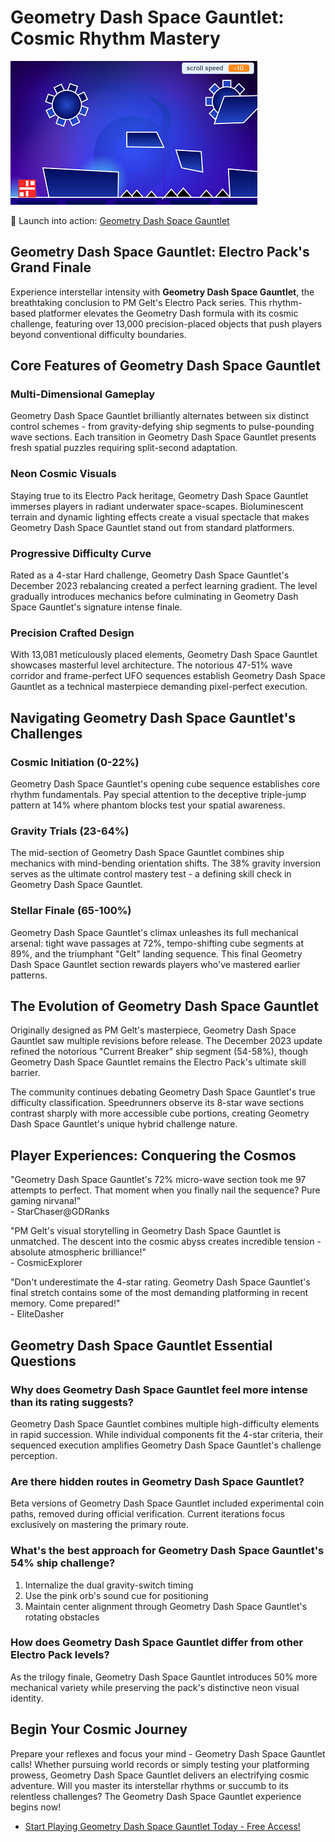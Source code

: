 # Geometry Dash Space Gauntlet: Cosmic Rhythm Mastery

![Geometry Dash Space Gauntlet](https://raw.githubusercontent.com/geometry-games/geometry-dash-space-gauntlet/refs/heads/main/geometry-dash-space-gauntlet.png "Geometry Dash Space Gauntlet")

🚀 Launch into action: [Geometry Dash Space Gauntlet](https://geometrydashgames.io/geometry-dash-space-gauntlet/ "Geometry Dash Space Gauntlet")

## Geometry Dash Space Gauntlet: Electro Pack's Grand Finale

Experience interstellar intensity with **Geometry Dash Space Gauntlet**, the breathtaking conclusion to PM Gelt's Electro Pack series. This rhythm-based platformer elevates the Geometry Dash formula with its cosmic challenge, featuring over 13,000 precision-placed objects that push players beyond conventional difficulty boundaries.

## Core Features of Geometry Dash Space Gauntlet

### Multi-Dimensional Gameplay
Geometry Dash Space Gauntlet brilliantly alternates between six distinct control schemes - from gravity-defying ship segments to pulse-pounding wave sections. Each transition in Geometry Dash Space Gauntlet presents fresh spatial puzzles requiring split-second adaptation.

### Neon Cosmic Visuals
Staying true to its Electro Pack heritage, Geometry Dash Space Gauntlet immerses players in radiant underwater space-scapes. Bioluminescent terrain and dynamic lighting effects create a visual spectacle that makes Geometry Dash Space Gauntlet stand out from standard platformers.

### Progressive Difficulty Curve
Rated as a 4-star Hard challenge, Geometry Dash Space Gauntlet's December 2023 rebalancing created a perfect learning gradient. The level gradually introduces mechanics before culminating in Geometry Dash Space Gauntlet's signature intense finale.

### Precision Crafted Design
With 13,081 meticulously placed elements, Geometry Dash Space Gauntlet showcases masterful level architecture. The notorious 47-51% wave corridor and frame-perfect UFO sequences establish Geometry Dash Space Gauntlet as a technical masterpiece demanding pixel-perfect execution.

## Navigating Geometry Dash Space Gauntlet's Challenges

### Cosmic Initiation (0-22%)
Geometry Dash Space Gauntlet's opening cube sequence establishes core rhythm fundamentals. Pay special attention to the deceptive triple-jump pattern at 14% where phantom blocks test your spatial awareness.

### Gravity Trials (23-64%)
The mid-section of Geometry Dash Space Gauntlet combines ship mechanics with mind-bending orientation shifts. The 38% gravity inversion serves as the ultimate control mastery test - a defining skill check in Geometry Dash Space Gauntlet.

### Stellar Finale (65-100%)
Geometry Dash Space Gauntlet's climax unleashes its full mechanical arsenal: tight wave passages at 72%, tempo-shifting cube segments at 89%, and the triumphant "Gelt" landing sequence. This final Geometry Dash Space Gauntlet section rewards players who've mastered earlier patterns.

## The Evolution of Geometry Dash Space Gauntlet

Originally designed as PM Gelt's masterpiece, Geometry Dash Space Gauntlet saw multiple revisions before release. The December 2023 update refined the notorious "Current Breaker" ship segment (54-58%), though Geometry Dash Space Gauntlet remains the Electro Pack's ultimate skill barrier.

The community continues debating Geometry Dash Space Gauntlet's true difficulty classification. Speedrunners observe its 8-star wave sections contrast sharply with more accessible cube portions, creating Geometry Dash Space Gauntlet's unique hybrid challenge nature.

## Player Experiences: Conquering the Cosmos

"Geometry Dash Space Gauntlet's 72% micro-wave section took me 97 attempts to perfect. That moment when you finally nail the sequence? Pure gaming nirvana!"  
\- StarChaser@GDRanks

"PM Gelt's visual storytelling in Geometry Dash Space Gauntlet is unmatched. The descent into the cosmic abyss creates incredible tension - absolute atmospheric brilliance!"  
\- CosmicExplorer

"Don't underestimate the 4-star rating. Geometry Dash Space Gauntlet's final stretch contains some of the most demanding platforming in recent memory. Come prepared!"  
\- EliteDasher

## Geometry Dash Space Gauntlet Essential Questions

### Why does Geometry Dash Space Gauntlet feel more intense than its rating suggests?
Geometry Dash Space Gauntlet combines multiple high-difficulty elements in rapid succession. While individual components fit the 4-star criteria, their sequenced execution amplifies Geometry Dash Space Gauntlet's challenge perception.

### Are there hidden routes in Geometry Dash Space Gauntlet?
Beta versions of Geometry Dash Space Gauntlet included experimental coin paths, removed during official verification. Current iterations focus exclusively on mastering the primary route.

### What's the best approach for Geometry Dash Space Gauntlet's 54% ship challenge?
1. Internalize the dual gravity-switch timing  
2. Use the pink orb's sound cue for positioning  
3. Maintain center alignment through Geometry Dash Space Gauntlet's rotating obstacles

### How does Geometry Dash Space Gauntlet differ from other Electro Pack levels?
As the trilogy finale, Geometry Dash Space Gauntlet introduces 50% more mechanical variety while preserving the pack's distinctive neon visual identity.

## Begin Your Cosmic Journey

Prepare your reflexes and focus your mind - Geometry Dash Space Gauntlet calls! Whether pursuing world records or simply testing your platforming prowess, Geometry Dash Space Gauntlet delivers an electrifying cosmic adventure. Will you master its interstellar rhythms or succumb to its relentless challenges? The Geometry Dash Space Gauntlet experience begins now!

- [Start Playing Geometry Dash Space Gauntlet Today - Free Access!](https://geometrydashgames.io/geometry-dash-space-gauntlet/ "Geometry Dash Space Gauntlet")
